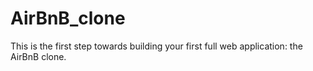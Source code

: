 # AirBnB_clone
This is the first step towards building your first full web application: the AirBnB clone.
